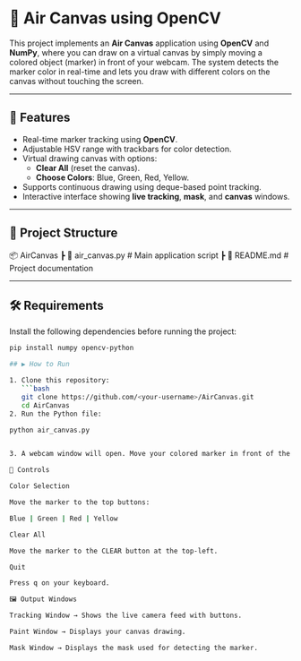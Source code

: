 # 🎨 Air Canvas using OpenCV  

This project implements an **Air Canvas** application using **OpenCV** and **NumPy**, where you can draw on a virtual canvas by simply moving a colored object (marker) in front of your webcam. The system detects the marker color in real-time and lets you draw with different colors on the canvas without touching the screen.  

---

## 🚀 Features  
- Real-time marker tracking using **OpenCV**.  
- Adjustable HSV range with trackbars for color detection.  
- Virtual drawing canvas with options:  
  - **Clear All** (reset the canvas).  
  - **Choose Colors**: Blue, Green, Red, Yellow.  
- Supports continuous drawing using deque-based point tracking.  
- Interactive interface showing **live tracking**, **mask**, and **canvas** windows.  

---

## 📂 Project Structure  
📦 AirCanvas
┣ 📜 air_canvas.py # Main application script
┣ 📜 README.md # Project documentation 


---

## 🛠️ Requirements  
Install the following dependencies before running the project:  

```bash
pip install numpy opencv-python

## ▶️ How to Run  

1. Clone this repository:  
   ```bash
   git clone https://github.com/<your-username>/AirCanvas.git
   cd AirCanvas
2. Run the Python file:

python air_canvas.py


3. A webcam window will open. Move your colored marker in front of the camera to start drawing.

🎯 Controls

Color Selection

Move the marker to the top buttons:

Blue | Green | Red | Yellow

Clear All

Move the marker to the CLEAR button at the top-left.

Quit

Press q on your keyboard.

🖼️ Output Windows

Tracking Window → Shows the live camera feed with buttons.

Paint Window → Displays your canvas drawing.

Mask Window → Displays the mask used for detecting the marker.
